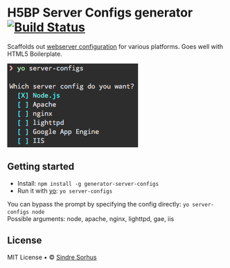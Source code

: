 # H5BP Server Configs generator [![Build Status](https://secure.travis-ci.org/h5bp/generator-server-configs.png?branch=master)](http://travis-ci.org/h5bp/generator-server-configs)

Scaffolds out [webserver configuration](https://github.com/h5bp/server-configs) for various platforms. Goes well with HTML5 Boilerplate.

![screenshot](screenshot.png)


## Getting started

- Install: `npm install -g generator-server-configs`
- Run it with [yo](https://github.com/yeoman/yo): `yo server-configs`

You can bypass the prompt by specifying the config directly: `yo server-configs node`  
Possible arguments: node, apache, nginx, lighttpd, gae, iis


## License

MIT License • © [Sindre Sorhus](http://sindresorhus.com)
